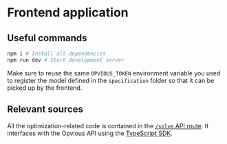 # Frontend application

## Useful commands

```sh
npm i # Install all dependencies
npm run dev # Start development server
```

Make sure to reuse the same `OPVIOUS_TOKEN` environment variable you used to
register the model defined in the `specification` folder so that it can be
picked up by the frontend.


## Relevant sources

All the optimization-related code is contained in the [`/solve` API
route](pages/api/solve.ts). It interfaces with the Opvious API using the
[TypeScript SDK](https://www.opvious.io/sdk.ts/modules/opvious.html).
